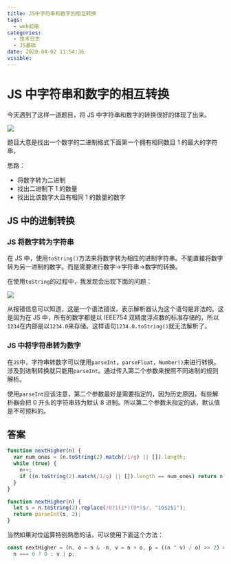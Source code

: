 ```yaml
---
title: JS中字符串和数字的相互转换
tags:
  - web前端
categories:
  - 技术日志
  - JS基础
date: 2020-04-02 11:54:36
visible:
---
```



# JS 中字符串和数字的相互转换

今天遇到了这样一道题目，将 JS 中字符串和数字的转换很好的体现了出来。

![](Jietu20200402-115751.jpg)

题目大意是找出一个数字的二进制格式下面第一个拥有相同数目 1 的最大的字符串，

思路：

- 将数字转为二进制
- 找出二进制下 1 的数量
- 找出比该数字大且有相同 1 的数量的数字

## JS 中的进制转换

### JS 将数字转为字符串

在 JS 中，使用`toString()`方法来将数字转为相应的进制字符串。不能直接将数字转为另一进制的数字。而是需要进行数字&rarr;字符串&rarr;数字的转换。

在使用`toString`的过程中，我发现会出现下面的问题：

![](Jietu20200402-125030.jpg)

从报错信息可以知道，这是一个语法错误，表示解析器认为这个语句是非法的。这是因为在 JS 中，所有的数字都是以 IEEE754 双精度浮点数的标准存储的，所以`1234`在内部是以`1234.0`来存储。这样语句`1234.0.toString()`就无法解析了。

### JS 中将字符串转为数字

在`JS`中，字符串转数字可以使用`parseInt`，`parseFloat`，`Number()`来进行转换。涉及到进制转换就只能用`parseInt`。通过传入第二个参数来按照不同进制的规则解析。

使用`parseInt`应该注意，第二个参数最好是需要指定的，因为历史原因，有些解析器会把 0️ 开头的字符串转为默认 8 进制。所以第二个参数未指定的话，默认值是不可预料的。

## 答案

```js
function nextHigher(n) {
  var num_ones = (n.toString(2).match(/1/g) || []).length;
  while (true) {
    n++;
    if ((n.toString(2).match(/1/g) || []).length == num_ones) return n;
  }
}

function nextHigher(n) {
  let s = n.toString(2).replace(/0?1(1*)(0*)$/, "10$2$1");
  return parseInt(s, 2);
}
```

当然如果对位运算特别熟悉的话，可以使用下面这个方法：

```js
const nextHigher = (n, o = n & -n, v = n + o, p = ((n ^ v) / o) >> 2) =>
  n === 0 ? 0 : v | p;
```
